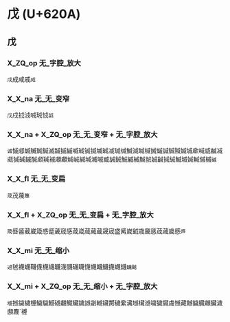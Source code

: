 # 戊 (U+620A)

## 戊

### X_ZQ_op 无_字腔_放大
`戌`成咸戚`烕`

### X_X_na 无_无_变窄
`戊`戍㧔㳚㖅珬㤜`䛋`

### X_X_na + X_ZQ_op 无_无_变窄 + 无_字腔_放大
`诚`慽郕蝛贓臹鍼滅䠞摵縬喴珹铖揻墄晠减瑊缄鰔減䁍椷搣䗩諴鋮隇媙城㰹喊威鹹㓕㼩㺂碱鏚醎䫆羬䙘顑顣煘峸緘堿㵴嘁臧誠銊鯎縅楲黬䎉娍䶢㨔絾鰄㙎㛾輱傶槭`磩`

### X_X_fl 无_无_变扁
`荗`茂蔑`篾`

### X_X_fl + X_ZQ_op 无_无_变扁 + 无_字腔_放大
`筬`㗤䶠葳崴箴㥻蹙薉窚感葴嵅蒇蕆蔵晟宬盛觱嵗龯歳奯䉞荿蒧歲慼`㞝`

### X_X_mi 无_无_缩小
`䢕`㲓襪蠛韈㒝櫗䌩韤瀎䯦礣䁾懱幭衊鱴㩢䘊鑖`䩏䬄`

### X_X_mi + X_ZQ_op 无_无_缩小 + 无_字腔_放大
`墭`撼鐬檅㰗鱥䮹鱤䃭翽鱵贜䠩䜗劌轗鑶膥穢䌠㶓㙳欌澸噦獩䥠䖗憾藏鳡饖臓顪臟濊䫲麙`䙯